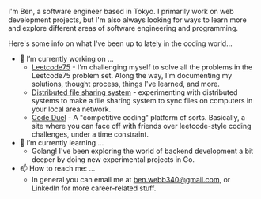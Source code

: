 I'm Ben, a software engineer based in Tokyo. I primarily work on web development projects, but I'm also always looking for ways to learn more and explore different areas of software engineering and programming.

Here's some info on what I've been up to lately in the coding world...

- 🔭 I’m currently working on ...
  * [Leetcode75](http://github.com/webbben/leetcode75) - I'm challenging myself to solve all the problems in the Leetcode75 problem set. Along the way, I'm documenting my solutions, thought process, things I've learned, and more.
  * [Distributed file sharing system](https://github.com/webbben/p2p-file-share) - experimenting with distributed systems to make a file sharing system to sync files on computers in your local area network.
  * [Code Duel](https://github.com/webbben/code-duel) - A "competitive coding" platform of sorts. Basically, a site where you can face off with friends over leetcode-style coding challenges, under a time constraint.
- 🌱 I’m currently learning ...
  * Golang! I've been exploring the world of backend development a bit deeper by doing new experimental projects in Go.
- 📫 How to reach me: ...
  * In general you can email me at ben.webb340@gmail.com, or LinkedIn for more career-related stuff.

<!--
**webbben/webbben** is a ✨ _special_ ✨ repository because its `README.md` (this file) appears on your GitHub profile.

Here are some ideas to get you started:

- 🔭 I’m currently working on ...
- 🌱 I’m currently learning ...
- 👯 I’m looking to collaborate on ...
- 🤔 I’m looking for help with ...
- 💬 Ask me about ...
- 📫 How to reach me: ...
- ⚡ Fun fact: ...
-->
